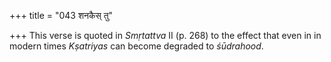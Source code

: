 +++
title = "043 शनकैस् तु"

+++
This verse is quoted in *Smṛtattva* II (p. 268) to the effect that even
in in modern times *Kṣatriyas* can become degraded to *śūdrahood*.


